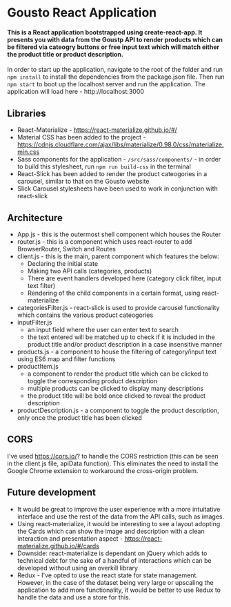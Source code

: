 # Gousto React Application

#### This is a React application bootstrapped using create-react-app. It presents you with data from the Goustp API to render products which can be filtered via cateogry buttons or free input text which will match either the product title or product description.


In order to start up the application, navigate to the root of the folder and run `npm install` to install the dependencies from the package.json file.
Then run `npm start` to boot up the localhost server and run the application.
The application will load here - http://localhost:3000

## Libraries
- React-Materialize - https://react-materialize.github.io/#/
- Material CSS has been added to the project - https://cdnjs.cloudflare.com/ajax/libs/materialize/0.98.0/css/materialize.min.css
- Sass components for the application - `/src/sass/components/` - in order to build this stylesheet, run `npm run build-css` in the terminal
- React-Slick has been added to render the product cateogories in a carousel, similar to that on the Gousto website
- Slick Carousel stylesheets have been used to work in conjunction with react-slick

## Architecture
- App.js - this is the outermost shell component which houses the Router
- router.js - this is a component which uses react-router to add BrowserRouter, Switch and Routes
- client.js - this is the main, parent component which features the below:
    - Declaring the initial state
    - Making two API calls (categories, products)
    - There are event handlers developed here (category click filter, input text filter)
    - Rendering of the child components in a certain format, using react-materialize
- categoriesFilter.js - react-slick is used to provide carousel functionality which contains the various product cateogories
- inputFilter.js 
    - an input field where the user can enter text to search
    - the text entered will be matched up to check if it is included in the product title and/or product description in a case insensitive manner
- products.js - a component to house the filtering of category/input text using ES6 map and filter functions
- productItem.js 
    - a component to render the product title which can be clicked to toggle the corresponding product description
    - multiple products can be clicked to display many descriptions
    - the product title will be bold once clicked to reveal the product description
- productDescription.js - a component to toggle the product description, only once the product title has been clicked

## CORS
I've used https://cors.io/? to handle the CORS restriction (this can be seen in the client.js file, apiData function). This eliminates the need to install the Google Chrome extension to workaround the cross-origin problem.

## Future development
- It would be great to improve the user experience with a more intuitative interface and use the rest of the data from the API calls, such as images.
- Using react-materialize, it would be interesting to see a layout adopting the Cards which can show the image and description with a clean interaction and presentation aspect - https://react-materialize.github.io/#/cards
- Downside: react-materialize is dependant on jQuery which adds to technical debt for the sake of a handful of interactions which can be developed without using an overkill library
- Redux - I've opted to use the react state for state management. However, in the case of the dataset being very large or upscaling the application to add more functionality, it would be better to use Redux to handle the data and use a store for this.
